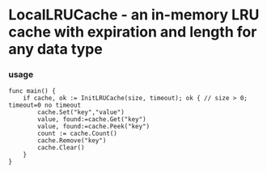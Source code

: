 # LocalLRUCache - an in-memory LRU cache with expiration and length for any data type


### usage

``` 
func main() {
    if cache, ok := InitLRUCache(size, timeout); ok { // size > 0;  timeout=0 no timeout
		cache.Set("key","value")
		value, found:=cache.Get("key")
		value, found:=cache.Peek("key")
		count := cache.Count()
		cache.Remove("key")
		cache.Clear()
	}
}
``` 

